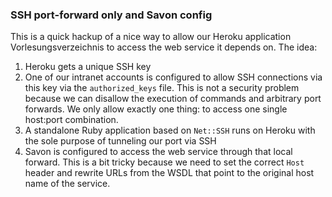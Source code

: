 ### SSH port-forward only and Savon config

This is a quick hackup of a nice way to allow our Heroku application
Vorlesungsverzeichnis to access the web service it depends on. The idea:

1. Heroku gets a unique SSH key
2. One of our intranet accounts is configured to allow SSH connections via
   this key via the `authorized_keys` file. This is not a security problem
   because we can disallow the execution of commands and arbitrary port forwards.
   We only allow exactly one thing: to access one single host:port combination.
3. A standalone Ruby application based on `Net::SSH` runs on Heroku with the
   sole purpose of tunneling our port via SSH
4. Savon is configured to access the web service through that local forward.
   This is a bit tricky because we need to set the correct `Host` header and
   rewrite URLs from the WSDL that point to the original host name of the
   service.
